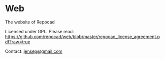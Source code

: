 Web
===

The website of Repocad

Licensed under GPL. Please read:
https://github.com/repocad/web/blob/master/repocad_license_agreement.pdf?raw=true

Contact: jensep@gmail.com
